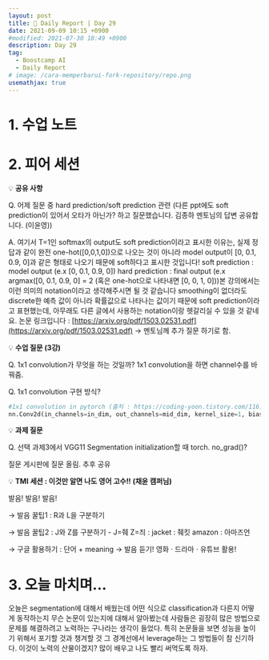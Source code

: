 ```yaml
---
layout: post
title: 📔 Daily Report | Day 29
date: 2021-09-09 10:15 +0900
#modified: 2021-07-30 18:49 +0900
description: Day 29
tag:
  - Boostcamp AI
  - Daily Report
# image: /cara-memperbarui-fork-repository/repo.png
usemathjax: true
---
```


# 1. 수업 노트


# 2. 피어 세션

💡 **공유 사항**

Q. 어제 질문 중 hard prediction/soft prediction 관련 
(다른 ppt에도 soft prediction이 있어서 오타가 아닌가? 하고 질문했습니다.  김종하 멘토님의 답변 공유합니다. (이윤영))

A. 여기서 T=1인 softmax의 output도 soft prediction이라고 표시한 이유는, 실제 정답과 같이 완전 one-hot([0,0,1,0])으로 나오는 것이 아니라 model output이 [0, 0.1, 0.9, 0]과 같은 형태로 나오기 때문에 soft하다고 표시한 것입니다!
soft prediction : model output (e.x [0, 0.1, 0.9, 0])
hard prediction : final output (e.x argmax([0, 0.1, 0.9, 0] = 2 (혹은 one-hot으로 나타내면 [0, 0, 1, 0]))본 강의에서는 이런 의미의 notation이라고 생각해주시면 될 것 같습니다
smoothing이 없더라도 discrete한 예측 값이 아니라 확률값으로 나타나는 값이기 때문에 soft prediction이라고 표현했는데, 아무래도 다른 글에서 사용하는 notation이랑 헷갈리실 수 있을 것 같네요. 
논문 링크입니다 : [https://arxiv.org/pdf/1503.02531.pdf](https://arxiv.org/pdf/1503.02531.pdf)
→ 멘토님께 추가 질문 하기로 함. 

💡 **수업 질문 (3강)**

Q. 1x1 convolution가 무엇을 하는 것일까?
1x1 convolution을 하면 channel수를 바꿔줌. 

Q. 1x1 convolution 구현 방식?

```python
#1x1 convolution in pytorch (출처 : https://coding-yoon.tistory.com/116)
nn.Conv2d(in_channels=in_dim, out_channels=mid_dim, kernel_size=1, bias=False)
```

💡 **과제 질문**

Q. 선택 과제3에서 VGG11 Segmentation initialization할 때  torch. no_grad()?

 질문 게시판에 질문 올림. 추후 공유

💡 **TMI 세션 : 이것만 알면 나도 영어 고수!! (채윤 캠퍼님)**

발음! 발음! 발음!

→ 발음 꿀팁1 : R과 L을 구분하기 

→ 발음 꿀팁2 : J와 Z를 구분하기 - J=줴 Z=즤 : jacket : 줴킷 amazon : 아마즈언

→ 구글 활용하기 : 단어 + meaning → 발음 듣기! 영화 · 드라마 · 유튜브 활용!

# 3. 오늘 마치며...

오늘은 segmentation에 대해서 배웠는데 어떤 식으로 classification과 다른지 어떻게 동작하는지 무슨 논문이 있는지에 대해서 알아봤는데 사람들은 굉장히 많은 방법으로 문제를 해결하려고 노력하는 구나라는 생각이 들었다. 특히 논문들을 보면 성능을 높이기 위해서 포기할 것과 챙겨할 것 그 경계선에서 leverage하는 그 방법들이 참 신기하다. 이것이 노력의 산물이겠지? 많이 배우고 나도 빨리 써먹도록 하자.